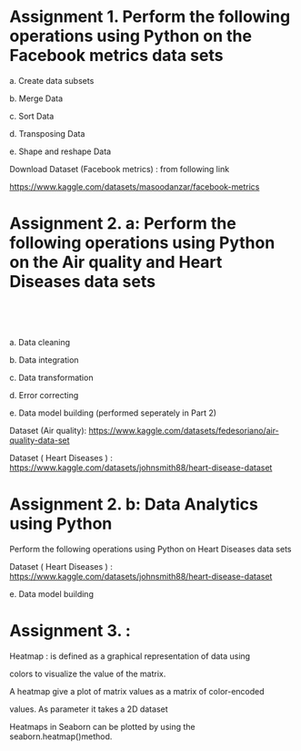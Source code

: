 # Assignment 1. Perform the following operations using Python on the Facebook metrics data sets

a. Create data subsets <br>

b. Merge Data<br>

c. Sort Data<br>

d. Transposing Data<br>

e. Shape and reshape Data<br>

Download Dataset (Facebook metrics) : from following link

https://www.kaggle.com/datasets/masoodanzar/facebook-metrics

# Assignment 2. a: Perform the following operations using Python on the Air quality and Heart Diseases data sets</p><br>

a. Data cleaning <br>

b. Data integration<br>

c. Data transformation<br>

d. Error correcting<br>

e. Data model building (performed seperately in Part 2)<br>

Dataset (Air quality): https://www.kaggle.com/datasets/fedesoriano/air-quality-data-set <br>

Dataset ( Heart Diseases ) : https://www.kaggle.com/datasets/johnsmith88/heart-disease-dataset

# Assignment 2. b: Data Analytics using Python <br>

Perform the following operations using Python on Heart Diseases data sets <br>

Dataset ( Heart Diseases ) : https://www.kaggle.com/datasets/johnsmith88/heart-disease-dataset

e. Data model building

# Assignment 3. :

Heatmap : is defined as a graphical representation of data using

colors to visualize the value of the matrix.

A heatmap give a plot of matrix values as a matrix of color-encoded

values. As parameter it takes a 2D dataset

Heatmaps in Seaborn can be plotted by using the seaborn.heatmap()method.
